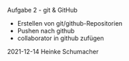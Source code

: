 Aufgabe 2 - git & GitHub

- Erstellen von git/github-Repositorien
- Pushen nach github
- collaborator in github zufügen

2021-12-14 Heinke Schumacher
